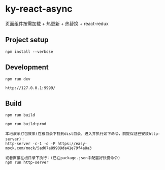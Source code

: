 # ky-react-async

页面组件按需加载 + 热更新 + 热替换 + react-redux

## Project setup
```
npm install --verbose
```

## Development
```
npm run dev

http://127.0.0.1:9999/
```

## Build
```
npm run build

npm run build:prod

本地演示打包效果(在根目录下找到dist目录，进入并执行如下命令，前提保证已安装http-server)：
http-server -c-1 -o -P https://easy-mock.com/mock/5ad07a89909da41e79f4a8a3

或者直接在根目录下执行：(已在package.json中配置好快捷命令)
npm run http-server
```
